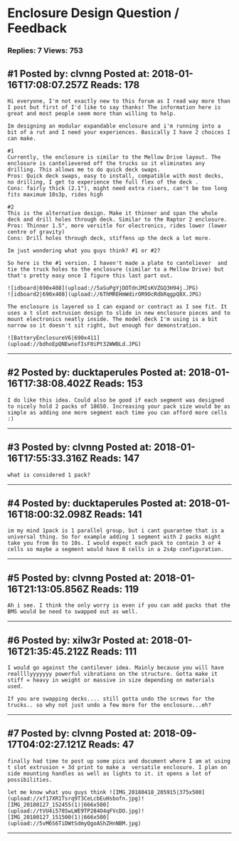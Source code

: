 # Enclosure Design Question / Feedback

### Replies: 7 Views: 753

## \#1 Posted by: clvnng Posted at: 2018-01-16T17:08:07.257Z Reads: 178

```
Hi everyone, I'm not exactly new to this forum as I read way more than I post but first of I'd like to say thanks! The information here is great and most people seem more than willing to help. 

Im designing an modular expandable enclosure and i'm running into a bit of a rut and I need your experiences. Basically I have 2 choices I can make.

#1
Currently, the enclosure is similar to the Mellow Drive layout. The enclosure is cantelievered off the trucks so it eliminates any drilling. This allows me to do quick deck swaps. 
Pros: Quick deck swaps, easy to install, compatible with most decks, no drilling, I get to experience the full flex of the deck . 
Cons: fairly thick (2.1"), might need extra risers, can't be too long fits maximum 10s3p, rides high

#2
This is the alternative design. Make it thinner and span the whole deck and drill holes through deck. Similar to the Raptor 2 enclosure. 
Pros: Thinner 1.5", more versitle for electronics, rides lower (lower centre of gravity) 
Cons: Drill holes through deck, stiffens up the deck a lot more. 

Im just wondering what you guys think? #1 or #2? 

So here is the #1 version. I haven't made a plate to canteliever  and tie the truck holes to the enclosure (similar to a Mellow Drive) but that's pretty easy once I figure this last part out.  

![idboard|690x408](upload://5aSuPgYjDOTdnJMIsKVZGQ3H94j.JPG)
![idboard2|690x408](upload://6ThMREHmWdirOR9OcRdbRqgpQ8X.JPG)

The enclosure is layered so I can expand or contract as I see fit. It uses a t slot extrusion design to slide in new enclosure pieces and to mount electronics neatly inside. The model deck I'm using is a bit narrow so it doesn't sit right, but enough for demonstration. 

![BatteryEnclosureV6|690x411](upload://bdhoEpQNEwnofIsF0iPt32WWBLd.JPG)
```

---
## \#2 Posted by: ducktaperules Posted at: 2018-01-16T17:38:08.402Z Reads: 153

```
I do like this idea. Could also be good if each segment was designed to nicely hold 2 packs of 18650. Increasing your pack size would be as simple as adding one more segment each time you can afford more cells :)
```

---
## \#3 Posted by: clvnng Posted at: 2018-01-16T17:55:33.316Z Reads: 147

```
what is considered 1 pack?
```

---
## \#4 Posted by: ducktaperules Posted at: 2018-01-16T18:00:32.098Z Reads: 141

```
im my mind 1pack is 1 parallel group, but i cant guarantee that is a universal thing. So for example adding 1 segment with 2 packs might take you from 8s to 10s. I would expect each pack to contain 3 or 4 cells so maybe a segment would have 8 cells in a 2s4p configuration.
```

---
## \#5 Posted by: clvnng Posted at: 2018-01-16T21:13:05.856Z Reads: 119

```
Ah i see. I think the only worry is even if you can add packs that the BMS would be need to swapped out as well.
```

---
## \#6 Posted by: xilw3r Posted at: 2018-01-16T21:35:45.212Z Reads: 111

```
I would go against the cantilever idea. Mainly because you will have reallllyyyyyyy powerful vibrations on the structure. Gotta make it stiff = heavy in weight or massive in size depending on materials used.

If you are swapping decks.... still gotta undo the screws for the trucks.. so why not just undo a few more for the enclosure...eh?
```

---
## \#7 Posted by: clvnng Posted at: 2018-09-17T04:02:27.121Z Reads: 47

```
finally had time to post up some pics and document where I am at using t slot extrusion + 3d print to make a  versatile enclosure. I plan on side mounting handles as well as lights to it. it opens a lot of possibilities. 

let me know what you guys think ![IMG_20180418_205915|375x500](upload://xf17XR1Tsrq9T3CeLcbEuHsbofn.jpg)![IMG_20180127_152455(1)|666x500](upload://tVU4i578SwLWE9TP284O4qFVcDO.jpg)![IMG_20180127_151500(1)|666x500](upload://5vM6S6TiDWtSdmyQgoAShZHnNBM.jpg)
```

---
